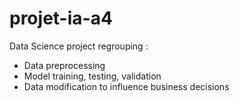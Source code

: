 # projet-ia-a4

Data Science project regrouping :

* Data preprocessing
* Model training, testing, validation
* Data modification to influence business decisions

